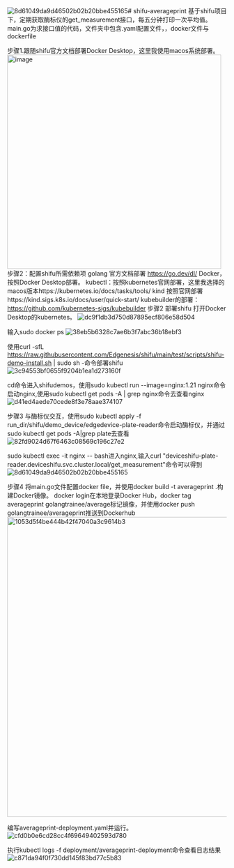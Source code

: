 



![8d61049da9d46502b02b20bbe455165](https://github.com/efanwcy/shifu-averageprint/assets/101723328/45b7807b-fd47-4f33-aa00-a16f5e5b640d)# shifu-averageprint
基于shifu项目下，定期获取酶标仪的get_measurement接口，每五分钟打印一次平均值。
main.go为求接口值的代码，文件夹中包含.yaml配置文件，，docker文件与dockerfile


步骤1.跟随shifu官方文档部署Docker Desktop，这里我使用macos系统部署。
<img width="491" alt="image" src="https://github.com/efanwcy/shifu-averageprint/assets/101723328/444ed130-914e-43b1-86cb-73f6ccd96d61">
步骤2：配置shifu所需依赖项
golang 官方文档部署 https://go.dev/dl/
Docker，按照Docker Desktop部署。
kubectl：按照kubernetes官网部署，这里我选择的macos版本https://kubernetes.io/docs/tasks/tools/
kind  按照官网部署https://kind.sigs.k8s.io/docs/user/quick-start/
kubebuilder的部署：https://github.com/kubernetes-sigs/kubebuilder
步骤2 部署shifu
打开Docker Desktop的kubernetes。 ![dc9f1db3d750d87895ecf806e58d504](https://github.com/efanwcy/shifu-averageprint/assets/101723328/1f3f20ca-9f85-4aee-bf96-029245427da4)

输入sudo docker ps ![38eb5b6328c7ae6b3f7abc36b18ebf3](https://github.com/efanwcy/shifu-averageprint/assets/101723328/9b0e757e-feb6-4ba7-bbb8-35f1512171e6)

使用curl -sfL https://raw.githubusercontent.com/Edgenesis/shifu/main/test/scripts/shifu-demo-install.sh | sudo sh -命令部署shifu ![3c94553bf0655f9204b1ea1d273160f](https://github.com/efanwcy/shifu-averageprint/assets/101723328/d3b67456-7d4e-4395-8f7b-eca79467cae5)

cd命令进入shifudemos，使用sudo kubectl run --image=nginx:1.21 nginx命令启动nginx,使用sudo kubectl get pods -A | grep nginx命令去查看nginx ![d41ed4aede70cede8f3e78aae374107](https://github.com/efanwcy/shifu-averageprint/assets/101723328/6dd46bd9-d1c4-4fb9-9a07-69c9dd0bdfff)

步骤3 与酶标仪交互，使用sudo kubectl apply -f run_dir/shifu/demo_device/edgedevice-plate-reader命令启动酶标仪，并通过sudo kubectl get pods -A|grep plate去查看 ![82fd9024d67f6463c08569c196c27e2](https://github.com/efanwcy/shifu-averageprint/assets/101723328/1413d71a-4c4b-4054-b888-864205d986bd)
 
sudo kubectl exec -it nginx -- bash进入nginx,输入curl "deviceshifu-plate-reader.deviceshifu.svc.cluster.local/get_measurement"命令可以得到 ![8d61049da9d46502b02b20bbe455165](https://github.com/efanwcy/shifu-averageprint/assets/101723328/e2cddbb3-1a54-4f3d-92f3-9ceb4424ed0f)

步骤4 将main.go文件配置docker file，并使用docker build -t averageprint .构建Docker镜像。
docker login在本地登录Docker Hub，docker tag averageprint golangtrainee/average标记镜像，并使用docker push golangtrainee/averageprint推送到Dockerhub <img width="688" alt="1053d5f4be444b42f47040a3c9614b3" src="https://github.com/efanwcy/shifu-averageprint/assets/101723328/a31a3102-5228-4c6e-9b22-d1b508bb1474">

编写averageprint-deployment.yaml并运行。  ![cfd0b0e6cd28cc4f69649402593d780](https://github.com/efanwcy/shifu-averageprint/assets/101723328/0c284eea-fb86-402f-9069-22986d0c92af)

执行kubectl logs -f deployment/averageprint-deployment命令查看日志结果   ![c871da94f0f730dd145f83bd77c5b83](https://github.com/efanwcy/shifu-averageprint/assets/101723328/6f089f25-4944-4f33-bf58-9ffa7e0044c1)
